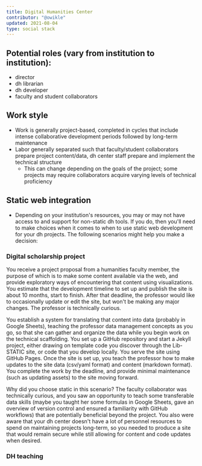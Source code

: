 ```yaml
---
title: Digital Humanities Center
contributor: "@owikle"
updated: 2021-08-04
type: social stack
---
```


## Potential roles (vary from institution to institution):

- director
- dh librarian
- dh developer
- faculty and student collaborators

## Work style

- Work is generally project-based, completed in cycles that include intense collaborative development periods followed by long-term maintenance
- Labor generally separated such that faculty/student collaborators prepare project content/data, dh center staff prepare and implement the technical structure
    - This can change depending on the goals of the project; some projects may require collaborators acquire varying levels of technical proficiency

## Static web integration

- Depending on your institution's resources, you may or may not have access to and support for non-static dh tools. If you do, then you'll need to make choices when it comes to when to use static web development for your dh projects. The following scenarios might help you make a decision:

### Digital scholarship project

You receive a project proposal from a humanities faculty member, the purpose of which is to make some content available via the web, and provide exploratory ways of encountering that content using visualizations. You estimate that the development timeline to set up and publish the site is about 10 months, start to finish. After that deadline, the professor would like to occasionally update or edit the site, but won't be making any major changes. The professor is technically curious. 

You establish a system for translating that content into data (probably in Google Sheets), teaching the professor data management concepts as you go, so that she can gather and organize the data while you begin work on the technical scaffolding. You set up a GitHub repository and start a Jekyll project, either drawing on template code you discover through the Lib-STATIC site, or code that you develop locally. You serve the site using GitHub Pages. Once the site is set up, you teach the professor how to make updates to the site data (csv/yaml format) and content (markdown format). You complete the work by the deadline, and provide minimal maintenance (such as updating assets) to the site moving forward.

Why did you choose static in this scenario? The faculty collaborator was technically curious, and you saw an opportunity to teach some transferable data skills (maybe you taught her some formulas in Google Sheets, gave an overview of version control and ensured a familiarity with GitHub workflows) that are potentially beneficial beyond the project. You also were aware that your dh center doesn't have a lot of personnel resources to spend on maintaining projects long-term, so you needed to produce a site that would remain secure while still allowing for content and code updates when desired.

### DH teaching



